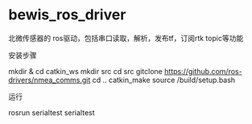 # bewis_ros_driver
北微传感器的 ros驱动，包括串口读取，解析，发布tf，订阅rtk topic等功能

安装步骤

mkdir & cd catkin_ws
mkdir src
cd src
gitclone https://github.com/ros-drivers/nmea_comms.git
cd ..
catkin_make
source /build/setup.bash

运行

rosrun serialtest serialtest
